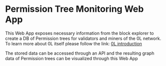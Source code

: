 # Permission Tree Monitoring Web App

This Web App exposes necessary information from the block explorer to create a DB of Permission trees for validators and miners of the 0L network. To learn more about 0L itself please follow the link: [0L introduction](https://github.com/OLSF/libra#readme) 

The stored data can be accessed through an API and the resulting graph data of Permission trees can be visualized through this Web App
